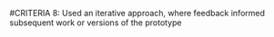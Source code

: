 #CRITERIA 8:
Used an iterative approach, where feedback informed subsequent work or versions of the prototype
